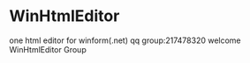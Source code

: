 WinHtmlEditor
=============

one html editor for winform(.net)
qq group:217478320
welcome WinHtmlEditor Group